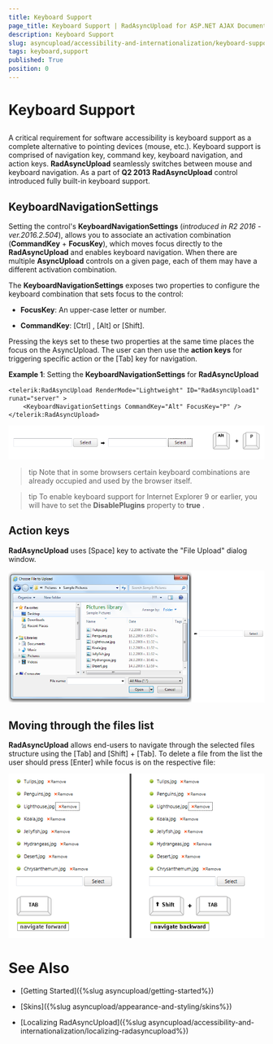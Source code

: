 ```yaml
---
title: Keyboard Support
page_title: Keyboard Support | RadAsyncUpload for ASP.NET AJAX Documentation
description: Keyboard Support
slug: asyncupload/accessibility-and-internationalization/keyboard-support
tags: keyboard,support
published: True
position: 0
---
```


# Keyboard Support

##

A critical requirement for software accessibility is keyboard support as a complete alternative to pointing devices (mouse, etc.). Keyboard support is comprised of navigation key, command key, keyboard navigation, and action keys. **RadAsyncUpload** seamlessly switches between mouse and keyboard navigation. As a part of **Q2 2013** **RadAsyncUpload** control introduced fully built-in keyboard support.

## KeyboardNavigationSettings

Setting the control's **KeyboardNavigationSettings** (*introduced in R2 2016 - ver.2016.2.504*), allows you to associate an activation combination (**CommandKey** + **FocusKey**), which moves focus directly to the **RadAsyncUpload** and enables keyboard navigation. When there are multiple **AsyncUpload** controls on a given page, each of them may have a different activation combination.

The **KeyboardNavigationSettings** exposes two properties to configure the keyboard combination that sets focus to the control:

* **FocusKey**: An upper-case letter or number.

* **CommandKey**: [Ctrl] , [Alt] or [Shift].

Pressing the keys set to these two properties at the same time places the focus on the AsyncUpload. The user can then use the **action keys** for triggering specific action or the [Tab] key for navigation.

**Example 1**: Setting the **KeyboardNavigationSettings** for **RadAsyncUpload**

````ASPNET
<telerik:RadAsyncUpload RenderMode="Lightweight" ID="RadAsyncUpload1" runat="server" >
    <KeyboardNavigationSettings CommandKey="Alt" FocusKey="P" />
</telerik:RadAsyncUpload>
````

![asyncupload-accessibilityandinternalization-keyboardsupport-focus](images/asyncupload-accessibilityandinternalization-keyboardsupport-focus.png)

>tip Note that in some browsers certain keyboard combinations are already occupied and used by the browser itself.
>

>tip To enable keyboard support for Internet Explorer 9 or earlier, you will have to set the **DisablePlugins** property to **true** .
>


## Action keys

**RadAsyncUpload** uses [Space] key to activate the "File Upload" dialog window.

![asyncupload-accessibilityandinternalization-keyboardsupport-open](images/asyncupload-accessibilityandinternalization-keyboardsupport-open.png)


## Moving through the files list

**RadAsyncUpload** allows end-users to navigate through the selected files structure using the [Tab] and [Shift] + [Tab]. To delete a file from the list the user should press [Enter] while focus is on the respective file:

![asyncupload-accessibilityandinternalization-keyboardsupport-navigationpage](images/asyncupload-accessibilityandinternalization-keyboardsupport-navigationpage.png)


# See Also

 * [Getting Started]({%slug asyncupload/getting-started%})

 * [Skins]({%slug asyncupload/appearance-and-styling/skins%})

 * [Localizing RadAsyncUpload]({%slug asyncupload/accessibility-and-internationalization/localizing-radasyncupload%})
